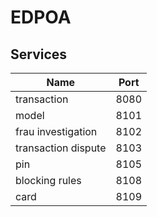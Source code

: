 # EDPOA

## Services

| Name                | Port |
| ------------------- | ---- |
| transaction         | 8080 |
| model               | 8101 |
| frau investigation  | 8102 |
| transaction dispute | 8103 |
| pin                 | 8105 |
| blocking rules      | 8108 |
| card                | 8109 |

